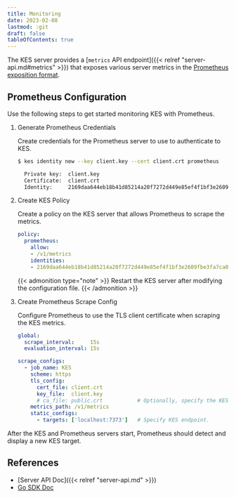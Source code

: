 ```yaml
---
title: Monitoring
date: 2023-02-08
lastmod: :git
draft: false
tableOfContents: true
---
```


The KES server provides a [`metrics` API endpoint]({{< relref "server-api.md#metrics" >}}) that exposes various server metrics in the [Prometheus exposition format](https://prometheus.io/docs/instrumenting/exposition_formats/).

## Prometheus Configuration

Use the following steps to get started monitoring KES with Prometheus.

1. Generate Prometheus Credentials

   Create credentials for the Prometheus server to use to authenticate to KES.

   ```sh
   $ kes identity new --key client.key --cert client.crt prometheus

     Private key:  client.key
     Certificate:  client.crt
     Identity:     2169daa644eb18b41d85214a20f7272d449e85ef4f1bf3e2609fbe3fa7ca00cd
   ```

2. Create KES Policy

   Create a policy on the KES server that allows Prometheus to scrape the metrics.
   
   ```yaml
   policy:
     prometheus:
       allow:
       - /v1/metrics
       identities:
       - 2169daa644eb18b41d85214a20f7272d449e85ef4f1bf3e2609fbe3fa7ca00cd # Use the identity of your client.crt
   ```
   {{< admonition type="note" >}}
   Restart the KES server after modifying the configuration file.
   {{< /admonition >}}

3. Create Prometheus Scrape Config

   Configure Prometheus to use the TLS client certificate when scraping the KES metrics.

   ```yaml
   global:
     scrape_interval:     15s
     evaluation_interval: 15s

   scrape_configs:
     - job_name: KES
       scheme: https
       tls_config:
         cert_file: client.crt
         key_file:  client.key
         # ca_file: public.crt           # Optionally, specify the KES server CA certificate or the self-signed KES server certificate. 
       metrics_path: /v1/metrics
       static_configs:
         - targets: ['localhost:7373']   # Specify KES endpoint.
   ```

After the KES and Prometheus servers start, Prometheus should detect and display a new KES target.

## References

 - [Server API Doc]({{< relref "server-api.md" >}})
 - [Go SDK Doc](https://pkg.go.dev/github.com/minio/kes)